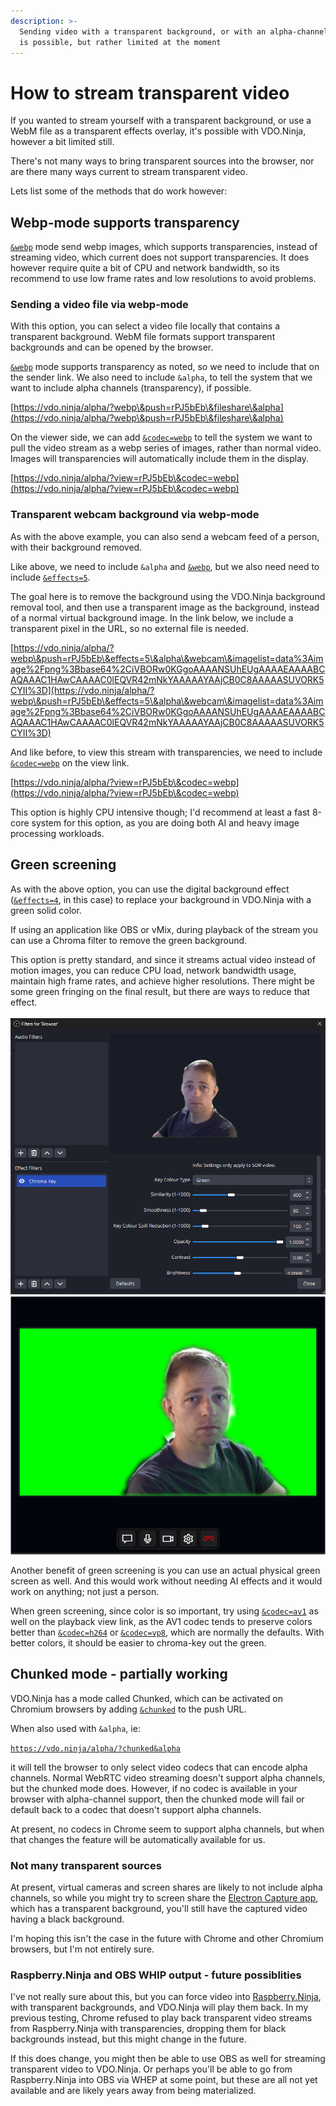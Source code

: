```yaml
---
description: >-
  Sending video with a transparent background, or with an alpha-channel (RGBA),
  is possible, but rather limited at the moment
---
```


# How to stream transparent video

If you wanted to stream yourself with a transparent background, or use a WebM file as a transparent effects overlay, it's possible with VDO.Ninja, however a bit limited still.

There's not many ways to bring transparent sources into the browser, nor are there many ways current to stream transparent video.

Lets list some of the methods that do work however:

## Webp-mode supports transparency

[`&webp`](../advanced-settings/view-parameters/webp.md) mode send webp images, which supports transparencies, instead of streaming video, which current does not support transparencies. It does however require quite a bit of CPU and network bandwidth, so its recommend to use low frame rates and low resolutions to avoid problems.

### Sending a video file via webp-mode

With this option, you can select a video file locally that contains a transparent background. WebM file formats support transparent backgrounds and can be opened by the browser.

[`&webp`](../advanced-settings/view-parameters/webp.md) mode supports transparency as noted, so we need to include that on the sender link. We also need to include `&alpha`, to tell the system that we want to include alpha channels (transparency), if possible.

[https://vdo.ninja/alpha/?webp\&push=rPJ5bEb\&fileshare\&alpha](https://vdo.ninja/alpha/?webp\&push=rPJ5bEb\&fileshare\&alpha)

On the viewer side, we can add [`&codec=webp`](../advanced-settings/view-parameters/codec.md#webp) to tell the system we want to pull the video stream as a webp series of images, rather than normal video. Images will transparencies will automatically include them in the display.

[https://vdo.ninja/alpha/?view=rPJ5bEb\&codec=webp](https://vdo.ninja/alpha/?view=rPJ5bEb\&codec=webp)

### Transparent webcam background via webp-mode

As with the above example, you can also send a webcam feed of a person, with their background removed.

Like above, we need to include `&alpha` and [`&webp`](../advanced-settings/view-parameters/webp.md), but we also need need to include [`&effects=5`](../source-settings/effects.md).

The goal here is to remove the background using the VDO.Ninja background removal tool, and then use a transparent image as the background, instead of a normal virtual background image. In the link below, we include a transparent pixel in the URL, so no external file is needed.

[https://vdo.ninja/alpha/?webp\&push=rPJ5bEb\&effects=5\&alpha\&webcam\&imagelist=data%3Aimage%2Fpng%3Bbase64%2CiVBORw0KGgoAAAANSUhEUgAAAAEAAAABCAQAAAC1HAwCAAAAC0lEQVR42mNkYAAAAAYAAjCB0C8AAAAASUVORK5CYII%3D](https://vdo.ninja/alpha/?webp\&push=rPJ5bEb\&effects=5\&alpha\&webcam\&imagelist=data%3Aimage%2Fpng%3Bbase64%2CiVBORw0KGgoAAAANSUhEUgAAAAEAAAABCAQAAAC1HAwCAAAAC0lEQVR42mNkYAAAAAYAAjCB0C8AAAAASUVORK5CYII%3D)

And like before, to view this stream with transparencies, we need to include [`&codec=webp`](../advanced-settings/view-parameters/codec.md#webp) on the view link.

[https://vdo.ninja/alpha/?view=rPJ5bEb\&codec=webp](https://vdo.ninja/alpha/?view=rPJ5bEb\&codec=webp)

This option is highly CPU intensive though; I'd recommend at least a fast 8-core system for this option, as you are doing both AI and heavy image processing workloads.

## Green screening

As with the above option, you can use the digital background effect ([`&effects=4`](../source-settings/effects.md), in this case) to replace your background in VDO.Ninja with a green solid color.

If using an application like OBS or vMix, during playback of the stream you can use a Chroma filter to remove the green background.

This option is pretty standard, and since it streams actual video instead of motion images, you can reduce CPU load, network bandwidth usage, maintain high frame rates, and achieve higher resolutions. There might be some green fringing on the final result, but there are ways to reduce that effect.\
\
<img src="../.gitbook/assets/image (1) (1) (1) (1) (1) (1) (1) (1) (1) (1) (1) (1) (1) (1) (1) (1).png" alt="" data-size="original">![](<../.gitbook/assets/image (2) (1) (1) (1) (1) (1) (1) (1) (1).png>)

Another benefit of green screening is you can use an actual physical green screen as well. And this would work without needing AI effects and it would work on anything; not just a person.

When green screening, since color is so important, try using [`&codec=av1`](../advanced-settings/view-parameters/codec.md#av1) as well on the playback view link, as the AV1 codec tends to preserve colors better than [`&codec=h264`](../advanced-settings/view-parameters/codec.md#h264) or [`&codec=vp8`](../advanced-settings/view-parameters/codec.md#vp8), which are normally the defaults. With better colors, it should be easier to chroma-key out the green.

## Chunked mode - partially working

VDO.Ninja has a mode called Chunked, which can be activated on Chromium browsers by adding [`&chunked`](../newly-added-parameters/and-chunked.md) to the push URL.

When also used with `&alpha`, ie:

&#x20;[`https://vdo.ninja/alpha/?chunked&alpha`](https://vdo.ninja/alpha/?chunked\&alpha)

it will tell the browser to only select video codecs that can encode alpha channels. Normal WebRTC video streaming doesn't support alpha channels, but the chunked mode does. However, if no codec is available in your browser with alpha-channel support, then the chunked mode will fail or default back to a codec that doesn't support alpha channels.

At present, no codecs in Chrome seem to support alpha channels, but when that changes the feature will be automatically available for us.

### Not many transparent sources

At present, virtual cameras and screen shares are likely to not include alpha channels, so while you might try to screen share the [Electron Capture app](../steves-helper-apps/electron-capture.md), which has a transparent background, you'll still have the captured video having a black background.

I'm hoping this isn't the case in the future with Chrome and other Chromium browsers, but I'm not entirely sure.

### Raspberry.Ninja and OBS WHIP output - future possiblities

I've not really sure about this, but you can force video into [Raspberry.Ninja](../steves-helper-apps/raspberry.ninja/), with transparent backgrounds, and VDO.Ninja will play them back. In my previous testing, Chrome refused to play back transparent video streams from Raspberry.Ninja with transparencies, dropping them for black backgrounds instead, but this might change in the future.

If this does change, you might then be able to use OBS as well for streaming transparent video to VDO.Ninja. Or perhaps you'll be able to go from Raspberry.Ninja into OBS via WHEP at some point, but these are all not yet available and are likely years away from being materialized.
